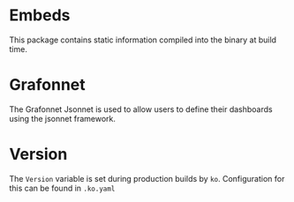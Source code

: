 # Embeds

This package contains static information compiled into the binary at build time.

# Grafonnet

The Grafonnet Jsonnet is used to allow users to define their dashboards using the jsonnet framework.

# Version

The `Version` variable is set during production builds by `ko`. Configuration for this can be found in `.ko.yaml`

